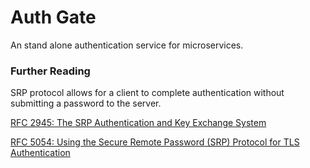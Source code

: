 # Auth Gate

An stand alone authentication service for microservices.

### Further Reading

SRP protocol allows for a client to complete authentication without submitting
a password to the server.

[RFC 2945: The SRP Authentication and Key Exchange System](https://tools.ietf.org/html/rfc2945)

[RFC 5054:  Using the Secure Remote Password (SRP) Protocol for TLS Authentication](https://tools.ietf.org/html/rfc5054)
